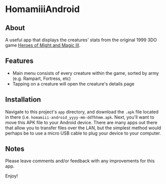 # HomamiiiAndroid

## About

A useful app that displays the creatures' stats from the original 1999 3DO game [Heroes of Might and Magic III](https://en.wikipedia.org/wiki/Heroes_of_Might_and_Magic_III).

## Features

- Main menu consists of every creature within the game, sorted by army (e.g. Rampart, Fortress, etc)
- Tapping on a creature will open the creature's details page
 
## Installation

Navigate to this project's `app` directory, and download the `.apk` file located in there (i.e. `homamiii-android_yyyy-mm-ddThhmm.apk`. Next, you'll want to move this APK file to your Android device. There are many apps out there that allow you to transfer files over the LAN, but the simplest method would perhaps be to use a micro USB cable to plug your device to your computer.

## Notes

Please leave comments and/or feedback with any improvements for this app.

Enjoy!
